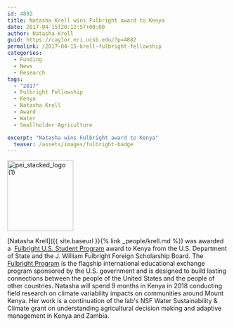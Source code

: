 ```yaml
---
id: 4882
title: Natasha Krell wins Fulbright award to Kenya
date: 2017-04-15T20:12:57+00:00
author: Natasha Krell
guid: https://caylor.eri.ucsb.edu/?p=4882
permalink: /2017-04-15-krell-fulbright-fellowship
categories:
  - Funding
  - News
  - Research
tags:
  - "2017"
  - Fulbright Fellowship
  - Kenya
  - Natasha Krell
  - Award
  - Water
  - Smallholder Agriculture

excerpt: "Natasha wins Fulbright award to Kenya"
  teaser: /assets/images/fulbright-badge
---
```


<p style="text-align: left;">
  <img class="size-full wp-image-2981 alignleft" src="http://caylor.eri.ucsb.edu/wp-content/uploads/2013/04/pei_stacked_logo-1.jpg" alt="pei_stacked_logo (1)" width="150" height="161" />

[Natasha Krell]({{ site.baseurl }}{% link _people/krell.md %})
 was awarded a  <a href="https://us.fulbrightonline.org" target="_blank">Fulbright U.S. Student Program</a> award to Kenya from the U.S. Department of State and the J. William Fulbright Foreign Scholarship Board. <!--more-->The <a href="http://eca.state.gov/fulbright" target="_blank">Fulbright Program</a> is the flagship international educational exchange program sponsored by the U.S. government and is designed to build lasting connections between the people of the United States and the people of other countries. Natasha will spend 9 months in Kenya in 2018 conducting field research on climate variability impacts on communities around Mount Kenya. Her work is a continuation of the lab's NSF Water Sustainability & Climate grant on understanding agricultural decision making and adaptive management in Kenya and Zambia. 
</p>